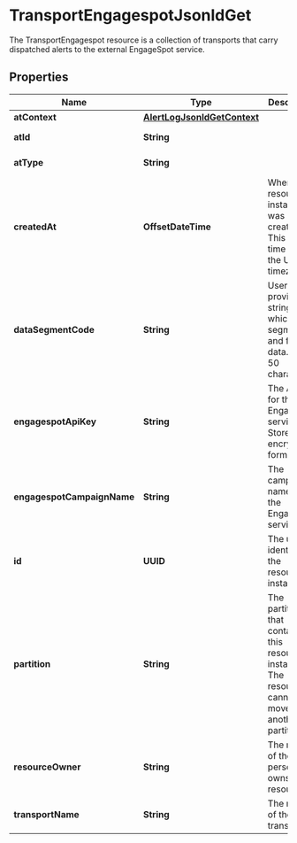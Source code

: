

# TransportEngagespotJsonldGet

The TransportEngagespot resource is a collection of transports that carry dispatched alerts to the external EngageSpot service.

## Properties

| Name | Type | Description | Notes |
|------------ | ------------- | ------------- | -------------|
|**atContext** | [**AlertLogJsonldGetContext**](AlertLogJsonldGetContext.md) |  |  [optional] |
|**atId** | **String** |  |  [optional] [readonly] |
|**atType** | **String** |  |  [optional] [readonly] |
|**createdAt** | **OffsetDateTime** | When the resource instance was created. This date-time is in the UTC timezone. |  [optional] |
|**dataSegmentCode** | **String** | User-provided string on which to segment and filter data. Max 50 characters. |  [optional] |
|**engagespotApiKey** | **String** | The API key for the EngageSpot service. Stored in encrypted format. |  |
|**engagespotCampaignName** | **String** | The campaign name for the EngageSpot service. |  |
|**id** | **UUID** | The unique identifier of the resource instance. |  [optional] [readonly] |
|**partition** | **String** | The partition that contains this resource instance. The resource cannot be moved to another partition. |  |
|**resourceOwner** | **String** | The name of the person who owns this resource. |  [optional] |
|**transportName** | **String** | The name of the transport. |  |



